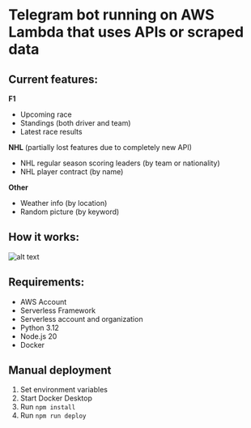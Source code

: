 # Telegram bot running on AWS Lambda that uses APIs or scraped data

## Current features:

**F1**

- Upcoming race
- Standings (both driver and team)
- Latest race results

**NHL** (partially lost features due to completely new API)

- NHL regular season scoring leaders (by team or nationality)
- NHL player contract (by name)

**Other**

- Weather info (by location)
- Random picture (by keyword)

## How it works:

![alt text](https://i.imgur.com/KSxMkXk.png)

## Requirements:

- AWS Account
- Serverless Framework
- Serverless account and organization
- Python 3.12
- Node.js 20
- Docker

## Manual deployment

1. Set environment variables
2. Start Docker Desktop
3. Run `npm install`
4. Run `npm run deploy`
